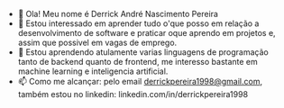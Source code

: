 - 👋 Ola! Meu nome é Derrick André Nascimento Pereira
- 👀 Estou interessado em aprender tudo o'que posso em relação a desenvolvimento de software e praticar oque aprendo em projetos e, assim que possivel em vagas de emprego. 
- 🌱 Estou aprendendo atulamente varias linguagens de programação tanto de backend quanto de frontend, me interesso bastante em machine learning e inteligencia artificial.
- 📫 Como me alcançar: pelo email derrickpereira1998@gmail.com, também estou no linkedin: linkedin.com/in/derrickpereira1998

<!---
DerrickPereira1998/DerrickPereira1998 is a ✨ special ✨ repository because its `README.md` (this file) appears on your GitHub profile.
You can click the Preview link to take a look at your changes.
--->
